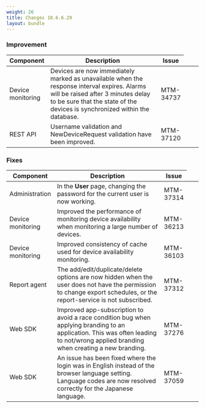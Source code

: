 ```yaml
---
weight: 26
title: Changes 10.6.6.29
layout: bundle
---
```


### Improvement

<table ><colgroup>
<col style="width: 15%;"><col style="width: 65%;"><col style="width: 10%;"><col style="width: 10%;"></colgroup>
<thead><tr>
<th>
Component</th>
<th>
Description</th>
<th>
Issue</th>
</tr>
</thead><tbody>

<tr>
<td>
Device monitoring</td>
<td > Devices are now immediately marked as unavailable when the response interval expires. Alarms will be raised after 3 minutes delay to be sure that the state of the devices is synchronized within the database. </td>
<td>
MTM-34737</td>
</tr>

<tr>
<td>
REST API</td>
<td > Username validation and NewDeviceRequest validation have been improved. </td>
<td>
MTM-37120</td>
</tr>

</tbody></table>

### Fixes

<div><table ><colgroup>
<col style="width: 15%;"><col style="width: 65%;"><col style="width: 10%;"><col style="width: 10%;"></colgroup>
<thead><tr>
<th>
Component</th>
<th>
Description</th>
<th>
Issue</th>
</tr>
</thead><tbody>

<tr>
<td>
Administration</td>
<td > In the <b>User</b> page, changing the password for the current user&nbsp;is now working.</td>
<td>
MTM-37314</td>
</tr>

<tr>
<td>
Device monitoring</td>
<td > Improved the performance of monitoring device availability when monitoring a large number of devices.</td>
<td>
MTM-36213</td>
</tr>

<tr>
<td>
Device monitoring</td>
<td > Improved consistency of cache used for device availability monitoring.</td>
<td>
MTM-36103</td>
</tr>

<tr>
<td>
Report agent</td>
<td > The add/edit/duplicate/delete options are now hidden when the user does not have the permission to change export schedules, or the report-service is not subscribed.</td>
<td>
MTM-37312</td>
</tr>

<tr>
<td>
Web SDK</td>
<td > Improved app-subscription to avoid a race condition bug when applying branding to an application. This was often leading to not/wrong applied branding when creating a new branding.</td>
<td>
MTM-37276</td>
</tr>

<tr>
<td>
Web SDK</td>
<td > An issue has been fixed where the login was in English instead of the browser language setting. Language codes are now resolved correctly for the Japanese language.</td>
<td>
MTM-37059</td>
</tr>

</tbody></table></div>


